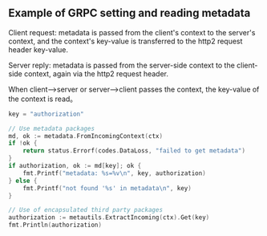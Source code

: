 ## Example of GRPC setting and reading metadata

Client request: metadata is passed from the client's context to the server's context, and the context's key-value is transferred to the http2 request header key-value.

Server reply: metadata is passed from the server-side context to the client-side context, again via the http2 request header.

When client-->server or server-->client passes the context, the key-value of the context is read。


```go
key = "authorization"

// Use metadata packages
md, ok := metadata.FromIncomingContext(ctx)
if !ok {
    return status.Errorf(codes.DataLoss, "failed to get metadata")
}
if authorization, ok := md[key]; ok {
    fmt.Printf("metadata: %s=%v\n", key, authorization)
} else {
    fmt.Printf("not found '%s' in metadata\n", key)
}

// Use of encapsulated third party packages
authorization := metautils.ExtractIncoming(ctx).Get(key)
fmt.Println(authorization)
```


